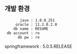 ## 개발 환경   
           java : 1.8.0_251   
         oracle : 11.2.0.2.0   
        db name : RESUME   
     db account : re   
          db pw : re   
springframework : 5.0.5.RELEASE   
   
   
